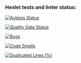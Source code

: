 ### Hexlet tests and linter status:
[![Actions Status](https://github.com/Stasylexie/python-project-49/actions/workflows/hexlet-check.yml/badge.svg)](https://github.com/Stasylexie/python-project-49/actions)

[![Quality Gate Status](https://sonarcloud.io/api/project_badges/measure?project=Stasylexie_python-project-49&metric=alert_status)](https://sonarcloud.io/summary/new_code?id=Stasylexie_python-project-49)

[![Bugs](https://sonarcloud.io/api/project_badges/measure?project=Stasylexie_python-project-49&metric=bugs)](https://sonarcloud.io/summary/new_code?id=Stasylexie_python-project-49)

[![Code Smells](https://sonarcloud.io/api/project_badges/measure?project=Stasylexie_python-project-49&metric=code_smells)](https://sonarcloud.io/summary/new_code?id=Stasylexie_python-project-49)

[![Duplicated Lines (%)](https://sonarcloud.io/api/project_badges/measure?project=Stasylexie_python-project-49&metric=duplicated_lines_density)](https://sonarcloud.io/summary/new_code?id=Stasylexie_python-project-49)